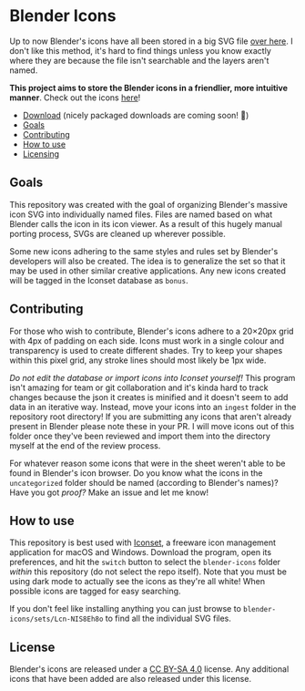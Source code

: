 # Blender Icons

Up to now Blender's icons have all been stored in a big SVG file [over here](https://developer.blender.org/diffusion/B/browse/master/release/datafiles/blender_icons.svg).  I don't like this method, it's hard to find things unless you know exactly where they are because the file isn't searchable and the layers aren't named.

**This project aims to store the Blender icons in a friendlier, more intuitive manner**. Check out the icons [here](./blender-icons/sets/Lcn-NIS8Eh8o)!

- [Download](https://github.com/Shrinks99/blender-icons/releases) (nicely packaged downloads are coming soon! 👀)
- [Goals](#goals)
- [Contributing](#contributing)
- [How to use](#how-to-use)
- [Licensing](#license)

## Goals

This repository was created with the goal of organizing Blender's massive icon SVG into individually named files.  Files are named based on what Blender calls the icon in its icon viewer. As a result of this hugely manual porting process, SVGs are cleaned up wherever possible.

Some new icons adhering to the same styles and rules set by Blender's developers will also be created.  The idea is to generalize the set so that it may be used in other similar creative applications.  Any new icons created will be tagged in the Iconset database as `bonus`.

## Contributing

For those who wish to contribute, Blender's icons adhere to a 20×20px grid with 4px of padding on each side.  Icons must work in a single colour and transparency is used to create different shades.  Try to keep your shapes within this pixel grid, any stroke lines should most likely be 1px wide.

_Do not edit the database or import icons into Iconset yourself!_  This program isn't amazing for team or git collaboration and it's kinda hard to track changes because the json it creates is minified and it doesn't seem to add data in an iterative way.  Instead, move your icons into an `ingest` folder in the repository root directory!  If you are submitting any icons that aren't already present in Blender please note these in your PR.  I will move icons out of this folder once they've been reviewed and import them into the directory myself at the end of the review process.

For whatever reason some icons that were in the sheet weren't able to be found in Blender's icon browser.  Do you know what the icons in the `uncategorized` folder should be named (according to Blender's names)?  Have you got _proof?_  Make an issue and let me know!

## How to use

This repository is best used with [Iconset](https://iconset.io/), a freeware icon management application for macOS and Windows.  Download the program, open its preferences, and hit the `switch` button to select the `blender-icons` folder _within_ this repository (do not select the repo itself).  Note that you must be using dark mode to actually see the icons as they're all white!  When possible icons are tagged for easy searching.

If you don't feel like installing anything you can just browse to `blender-icons/sets/Lcn-NIS8Eh8o` to find all the individual SVG files.

## License

Blender's icons are released under a [CC BY-SA 4.0](https://creativecommons.org/licenses/by-sa/4.0/) license.  Any additional icons that have been added are also released under this license.
